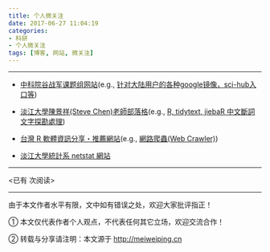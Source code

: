 ```yaml
---
title: 个人微关注
date: 2017-06-27 11:04:19
categories: 
- 科研
- 个人微关注
tags: [博客, 网站, 微关注]
---
```


---

- [中科院谷战军课题组网站](http://www.guzjlab.org/)(e.g., [针对大陆用户的各种google镜像，sci-hub入口等](http://www.guzjlab.org/h-col-129.html))

- [淡江大學陳景祥(Steve Chen)老師部落格](http://steve-chen.tw/)(e.g., [R, tidytext, jiebaR 中文斷詞文字探勘處理](http://steve-chen.tw/?p=654))

- [台灣 R 軟體資訊分享・推薦網站](http://www.easyr.tw/)(e.g., [網路爬蟲(Web Crawler)](http://www.easyr.tw/?acadp_listings=%E7%B6%B2%E8%B7%AF%E7%88%AC%E8%9F%B2crawler%EF%BC%9A%E7%94%A8-xml2-%E5%A5%97%E4%BB%B6%E7%88%AC%E7%BE%8E%E5%9C%8B%E4%B8%AD%E6%83%85%E5%B1%80cia%E7%9A%84%E8%A7%A3%E5%AF%86%E6%96%87%E4%BB%B6))

- [淡江大學統計系 netstat 網站](http://netstat.stat.tku.edu.tw/)


<!-- more -->




---

<span id="busuanzi_container_page_pv">
<已有 <span id="busuanzi_value_page_pv"></span> 次阅读>
</span>

---


由于本文作者水平有限，文中如有错误之处，欢迎大家批评指正！

① 本文仅代表作者个人观点，不代表任何其它立场，欢迎交流合作！

② 转载与分享请注明：本文源于 http://meiweiping.cn